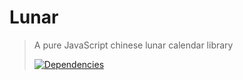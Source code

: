 # Lunar

> A pure JavaScript chinese lunar calendar library
>
> [![Dependencies][david-image]][david-url]

[david-image]: http://img.shields.io/david/dev/nuintun/lunar.svg?style=flat-square
[david-url]: https://david-dm.org/nuintun/lunar?type=devs
